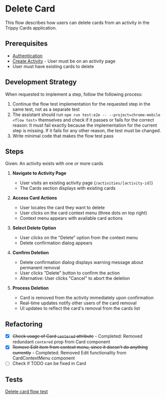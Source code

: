 # Delete Card

This flow describes how users can delete cards from an activity in the Trippy Cards application.

## Prerequisites

- [Authentication](authentication.md)
- [Create Activity](create-activity.md) - User must be on an activity page
- User must have existing cards to delete

## Development Strategy

When requested to implement a step, follow the following process:

1. Continue the flow test implementation for the requested step in the same test, not as a separate test
2. The assistant should run `npm run test:e2e -- --project=chrome-mobile <flow test>` themselves and check if it passes or fails for the correct reason: It must fail exactly because the implementation for the current step is missing. If it fails for any other reason, the test must be changed.
3. Write minimal code that makes the flow test pass

## Steps

Given: An activity exists with one or more cards

1. **Navigate to Activity Page**
   - User visits an existing activity page (`/activities/[activity-id]`)
   - The Cards section displays with existing cards

2. **Access Card Actions**
   - User locates the card they want to delete
   - User clicks on the card context menu (three dots on top right)
   - Context menu appears with available card actions

3. **Select Delete Option**
   - User clicks on the "Delete" option from the context menu
   - Delete confirmation dialog appears

4. **Confirm Deletion**
   - Delete confirmation dialog displays warning message about permanent removal
   - User clicks "Delete" button to confirm the action
   - Alternative: User clicks "Cancel" to abort the deletion

5. **Process Deletion**
   - Card is removed from the activity immediately upon confirmation
   - Real-time updates notify other users of the card removal
   - UI updates to reflect the card's removal from the cards list

## Refactoring

- [x] ~~Check usage of Card `centered` attribute~~ - Completed: Removed redundant `centered` prop from Card component
- [x] ~~Remove Edit item from context menu, since it doesn't do anything currently~~ - Completed: Removed Edit functionality from CardContextMenu component
- [ ] Check if TODO can be fixed in Card

## Tests

[Delete card flow test](../../tests/flows/delete-card.spec.ts) 